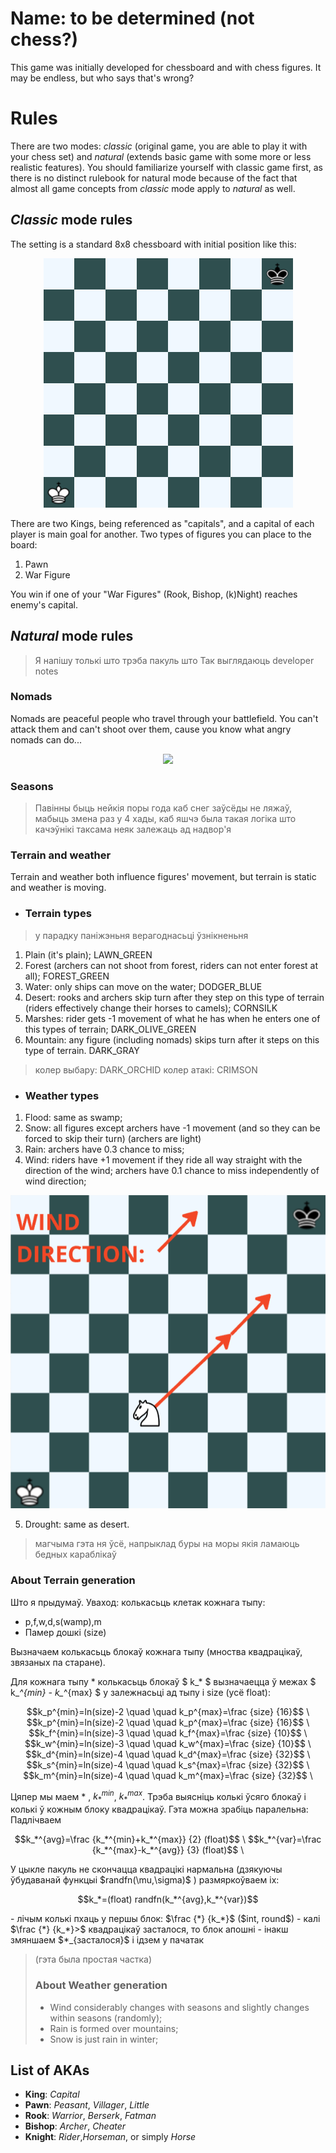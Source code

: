 
# Name: to be determined (not chess?)

This game was initially developed for chessboard and with chess figures. It may be endless, but who says that's wrong?


# Rules

There are two modes: *classic* (original game, you are able to play it with your chess set) and *natural* (extends basic game with some more or less realistic features). You should familiarize yourself with classic game first, as there is no distinct rulebook for natural mode because of the fact that almost all game concepts from *classic* mode apply to *natural* as well.

## *Classic* mode rules

The setting is a standard 8x8 chessboard with initial position like this: 

<p align="center">
  <img src="https://raw.githubusercontent.com/holerton/not-chess/master/readme_images/board_initial.bmp" />
</p>

There are two Kings, being referenced as "capitals", and a capital of each player is main goal for another. 
Two types of figures you can place to the board:

 1. Pawn
 2. War Figure

You win if one of your "War Figures" (Rook, Bishop, (k)Night) reaches enemy's capital.

## *Natural* mode rules

>Я напiшу толькi што трэба пакуль што 
Так выглядаюць developer notes

### Nomads
Nomads are peaceful people who travel through your battlefield. You can't attack them and can't shoot over them, cause you know what angry nomads can do...
<p align="center">
  <img src="https://upload.wikimedia.org/wikipedia/commons/e/ea/Mongol_Empire_map.gif" />
</p>

### Seasons

> Павiнны быць нейкiя поры года каб снег заўсёды не ляжаў, мабыць змена раз у 4 хады, каб яшчэ была такая логiка што качэўнiкi таксама неяк залежаць ад надвор'я

### Terrain and weather
Terrain and weather both influence figures' movement, but terrain is static and weather is moving.

 - ### Terrain types
> у парадку панiжэньня верагоднасьцi ўзнiкненьня
 1. Plain (it's plain); LAWN_GREEN
 2. Forest (archers can not shoot from forest, riders can not enter forest at all); FOREST_GREEN
 3. Water: only ships can move on the water; DODGER_BLUE
 4. Desert: rooks and archers skip turn after they step on this type of terrain (riders effectively change their horses to camels); CORNSILK
 5. Marshes: rider gets -1 movement of what he has when he enters one of this types of terrain; DARK_OLIVE_GREEN
 6. Mountain: any figure (including nomads) skips turn after it steps on this type of terrain. DARK_GRAY
> колер выбару: DARK_ORCHID
> колер атакi: CRIMSON

 - ### Weather types
 1. Flood: same as swamp;
2. Snow: all figures except archers have -1 movement (and so they can be forced to skip their turn) (archers are light)
 3. Rain: archers have 0.3 chance to miss;
4. Wind: riders have +1 movement if they ride all way straight with the direction of the wind; archers have 0.1 chance to miss independently of wind direction;
  <p align="center">
  <img src="https://raw.githubusercontent.com/holerton/not-chess/master/readme_images/board_horse_mov.bmp" />
</p>

5. Drought: same as desert.

> магчыма гэта ня ўсё, напрыклад буры на моры якiя ламаюць бедных караблiкаў
 ### About Terrain generation
 Што я прыдумаў.
 Уваход: колькасьць клетак кожнага тыпу:
 -  p,f,w,d,s(wamp),m
  - Памер дошкі (size)
  
Вызначаем колькасьць блокаў кожнага тыпу (мноства квадрацікаў, звязаных па старане).

   Для кожнага тыпу * колькасьць блокаў
 $ k_* $ вызначаецца ў межах
 $ k_*^{min} - k_*^{max} $
  у залежнасьці ад тыпу і size (усё float):
<p align="center">
$$k_p^{min}=ln(size)-2 \quad \quad k_p^{max}=\frac {size} {16}$$ \
$$k_p^{min}=ln(size)-2 \quad \quad k_p^{max}=\frac {size} {16}$$ \
$$k_f^{min}=ln(size)-3 \quad \quad k_f^{max}=\frac {size} {10}$$ \
$$k_w^{min}=ln(size)-3 \quad \quad k_w^{max}=\frac {size} {10}$$ \
$$k_d^{min}=ln(size)-4 \quad \quad k_d^{max}=\frac {size} {32}$$ \
$$k_s^{min}=ln(size)-4 \quad \quad k_s^{max}=\frac {size} {32}$$ \
$$k_m^{min}=ln(size)-4 \quad \quad k_m^{max}=\frac {size} {32}$$ \
</p>

   Цяпер мы маем * ,  $k_*^{min}$, $k_*^{max}$.
   Трэба выясніць колькі ўсяго блокаў і колькі ў кожным блоку квадрацікаў. Гэта можна зрабіць паралельна:
   Падлічваем
<p align="center">
$$k_*^{avg}=\frac {k_*^{min}+k_*^{max}} {2} (float)$$ \
$$k_*^{var}=\frac {k_*^{max}-k_*^{avg}} {3} (float)$$ \
</p>
   У цыкле пакуль не скончацца квадрацікі нармальна (дзякуючы ўбудаванай функцыі $randfn(\mu,\sigma)$ ) размяркоўваем іх:
<p align="center">
$$k_*=(float) randfn(k_*^{avg},k_*^{var})$$
</p>
   - лічым колькі пхаць у першы блок: $\frac {*} {k_*}$ ($int, round$)
   - калі $\frac {*} {k_*}>$ квадрацікаў засталося, то блок апошні
   - інакш змяншаем $*_{засталося}$ і ідзем у пачатак
   
>   (гэта была простая частка)
> ### About Weather generation
>  - Wind considerably changes with seasons and slightly changes within seasons (randomly);
>  - Rain is formed over mountains;
>  - Snow is just rain in winter;

## List of AKAs

 - **King**: *Capital*
 - **Pawn**: *Peasant*, *Villager*, *Little*
 - **Rook**: *Warrior*, *Berserk*, *Fatman*
 - **Bishop**: *Archer*, *Cheater*
 - **Knight**: *Rider*,*Horseman*, or simply *Horse*
